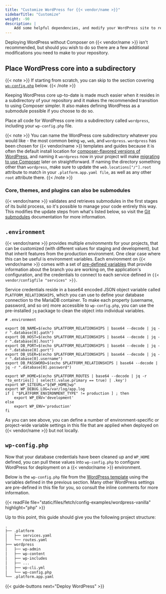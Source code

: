 ```yaml
---
title: "Customize WordPress for {{< vendor/name >}}"
sidebarTitle: "Customize"
weight: -90
description: |
    Add some helpful dependencies, and modify your WordPress site to read from a {{< vendor/name >}} environment.
---
```


Deploying WordPress without Composer on {{< vendor/name >}} isn't recommended,
but should you wish to do so there are a few additional modifications you need to make to your repository.

## Place WordPress core into a subdirectory

{{< note >}}
If starting from scratch, you can skip to the section covering [`wp-config.php`](#wp-configphp) below.
{{< /note >}}

Keeping WordPress core up-to-date is made much easier when it resides in a subdirectory of your repository
and it makes the recommended transition to using Composer simpler.
It also makes defining WordPress as a submodule possible if you choose to do so. 

Place all code for WordPress core into a subdirectory called `wordpress`, including your `wp-config.php` file.

{{< note >}}
You can name the WordPress core subdirectory whatever you would like - the most common being `wp`, `web`, and `wordpress`. `wordpress` has been chosen for {{< vendor/name >}} templates and guides because it is often the default install location for [composer-flavored versions of WordPress](/guides/wordpress/deploy/_index.md), and naming it `wordpress` now in your project will make [migrating to use Composer](/guides/wordpress/composer/migrate.md) later on straightforward. If naming the directory something other than `wordpress`, make sure to update the `web.locations["/"].root` attribute to match in your `.platform.app.yaml file`, as well as any other `root` attribute there.
{{< /note >}}

### Core, themes, and plugins can also be submodules

{{< vendor/name >}} validates and retrieves submodules in the first stages of its build process,
so it's possible to manage your code entirely this way.
This modifies the update steps from what's listed below,
so visit the [Git submodules](/development/submodules.md) documentation for more information.

## `.environment`

{{< vendor/name >}} provides multiple *environments* for your projects, that can be customized (with different values for staging and development), but that inherit features from the production environment. One clear case where this can be useful is environment variables. Each environment on {{< vendor/name >}} comes with a set of [pre-defined variables](../../../development/variables/use-variables.md#use-provided-variables) that provide information about the branch you are working on, the application's configuration, and the credentials to connect to each service defined in `{{< vendor/configfile "services" >}}`. 

Service credentials reside in a base64 encoded JSON object variable called `PLATFORM_RELATIONSHIPS`,
which you can use to define your database connection to the MariaDB container.
To make each property (username, password, and so on) more accessible to `wp-config.php`,
you can use the pre-installed `jq` package to clean the object into individual variables.

```text
# .environment

export DB_NAME=$(echo $PLATFORM_RELATIONSHIPS | base64 --decode | jq -r ".database[0].path")
export DB_HOST=$(echo $PLATFORM_RELATIONSHIPS | base64 --decode | jq -r ".database[0].host")
export DB_PORT=$(echo $PLATFORM_RELATIONSHIPS | base64 --decode | jq -r ".database[0].port")
export DB_USER=$(echo $PLATFORM_RELATIONSHIPS | base64 --decode | jq -r ".database[0].username")
export DB_PASSWORD=$(echo $PLATFORM_RELATIONSHIPS | base64 --decode | jq -r ".database[0].password")

export WP_HOME=$(echo $PLATFORM_ROUTES | base64 --decode | jq -r 'to_entries[] | select(.value.primary == true) | .key')
export WP_SITEURL="${WP_HOME}wp"
export WP_DEBUG_LOG=/var/log/app.log
if [ "$PLATFORM_ENVIRONMENT_TYPE" != production ] ; then
    export WP_ENV='development'
else
    export WP_ENV='production'
fi
```
 
As you can see above, you can define a number of environment-specific or project-wide variable settings in this file
that are applied when deployed on {{< vendor/name >}} but not locally. 

## `wp-config.php`

Now that your database credentials have been cleaned up and `WP_HOME` defined, you can pull these values into `wp-config.php` to configure WordPress for deployment on a {{< vendor/name >}} environment. 

Below is the `wp-config.php` file from the [WordPress template](https://github.com/platformsh-templates/wordpress-vanilla) using the variables defined in the previous section. Many other WordPress settings are pre-defined in this file for you, so consult the inline comments for more information.

{{< readFile file="static/files/fetch/config-examples/wordpress-vanilla" highlight="php" >}}

Up to this point, this guide should give you the following project structure:

```txt
.
├── .platform
│   ├── services.yaml
│   └── routes.yaml
├── wordpress
│   ├── wp-admin
│   ├── wp-content
│   ├── wp-includes
│   ├── ...
│   ├── wp-cli.yml
│   └── wp-config.php
└── .platform.app.yaml
```

{{< guide-buttons next="Deploy WordPress" >}}
